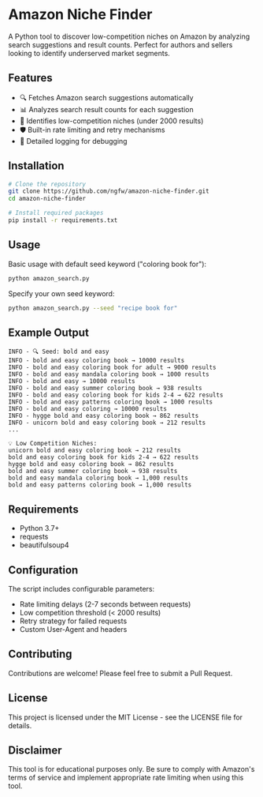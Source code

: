 # Amazon Niche Finder

A Python tool to discover low-competition niches on Amazon by analyzing search suggestions and result counts. Perfect for authors and sellers looking to identify underserved market segments.

## Features

- 🔍 Fetches Amazon search suggestions automatically
- 📊 Analyzes search result counts for each suggestion
- 🎯 Identifies low-competition niches (under 2000 results)
- 🛡️ Built-in rate limiting and retry mechanisms
- 📝 Detailed logging for debugging

## Installation

```bash
# Clone the repository
git clone https://github.com/ngfw/amazon-niche-finder.git
cd amazon-niche-finder

# Install required packages
pip install -r requirements.txt
```

## Usage

Basic usage with default seed keyword ("coloring book for"):
```bash
python amazon_search.py
```

Specify your own seed keyword:
```bash
python amazon_search.py --seed "recipe book for"
```

## Example Output

```
INFO - 🔍 Seed: bold and easy
INFO - bold and easy coloring book → 10000 results
INFO - bold and easy coloring book for adult → 9000 results
INFO - bold and easy mandala coloring book → 1000 results
INFO - bold and easy → 10000 results
INFO - bold and easy summer coloring book → 938 results
INFO - bold and easy coloring book for kids 2-4 → 622 results
INFO - bold and easy patterns coloring book → 1000 results
INFO - bold and easy coloring → 10000 results
INFO - hygge bold and easy coloring book → 862 results
INFO - unicorn bold and easy coloring book → 212 results
...

💡 Low Competition Niches:
unicorn bold and easy coloring book → 212 results
bold and easy coloring book for kids 2-4 → 622 results
hygge bold and easy coloring book → 862 results
bold and easy summer coloring book → 938 results
bold and easy mandala coloring book → 1,000 results
bold and easy patterns coloring book → 1,000 results
```

## Requirements

- Python 3.7+
- requests
- beautifulsoup4

## Configuration

The script includes configurable parameters:
- Rate limiting delays (2-7 seconds between requests)
- Low competition threshold (< 2000 results)
- Retry strategy for failed requests
- Custom User-Agent and headers

## Contributing

Contributions are welcome! Please feel free to submit a Pull Request.

## License

This project is licensed under the MIT License - see the LICENSE file for details.

## Disclaimer

This tool is for educational purposes only. Be sure to comply with Amazon's terms of service and implement appropriate rate limiting when using this tool.
